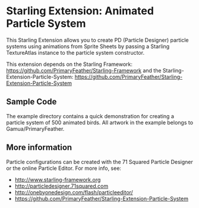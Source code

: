 Starling Extension: Animated Particle System
===================================

This Starling Extension allows you to create PD (Particle Designer) particle systems using animations from Sprite Sheets by passing a Starling TextureAtlas instance to the particle system constructor.

This extension depends on the Starling Framework: https://github.com/PrimaryFeather/Starling-Framework and the Starling-Extension-Particle-System: https://github.com/PrimaryFeather/Starling-Extension-Particle-System

Sample Code
-----------

The example directory contains a quick demonstration for creating a particle system of 500 animated birds. All artwork in the example belongs to Gamua/PrimaryFeather.

More information
----------------

Particle configurations can be created with the 71 Squared Particle Designer or the online Particle Editor. For more info, see:

- http://www.starling-framework.org
- http://particledesigner.71squared.com
- http://onebyonedesign.com/flash/particleeditor/
- https://github.com/PrimaryFeather/Starling-Extension-Particle-System
